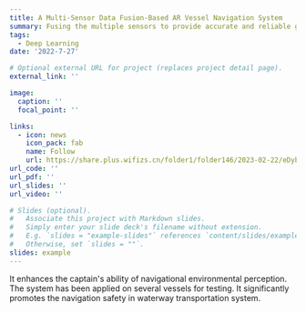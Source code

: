 ```yaml
---
title: A Multi-Sensor Data Fusion-Based AR Vessel Navigation System
summary: Fusing the multiple sensors to provide accurate and reliable guidance for vessel navigation.
tags: 
  - Deep Learning
date: '2022-7-27'

# Optional external URL for project (replaces project detail page).
external_link: ''

image:
  caption: ''
  focal_point: ''

links:
  - icon: news
    icon_pack: fab
    name: Follow
    url: https://share.plus.wifizs.cn/folder1/folder146/2023-02-22/eDybPS0ULDYOaVEw.html?_hgOutLink=vod/VideoDetail&id=732046
url_code: ''
url_pdf: ''
url_slides: ''
url_video: ''

# Slides (optional).
#   Associate this project with Markdown slides.
#   Simply enter your slide deck's filename without extension.
#   E.g. `slides = "example-slides"` references `content/slides/example-slides.md`.
#   Otherwise, set `slides = ""`.
slides: example
---
```


It enhances the captain's ability of navigational environmental perception. The system has been applied on several vessels for testing. It significantly promotes the navigation safety in waterway transportation system.
